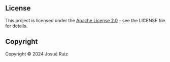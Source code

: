 ## License

This project is licensed under the [Apache License 2.0](./LICENSE) - see the LICENSE file for details.

## Copyright

Copyright © 2024 Josué Ruiz
